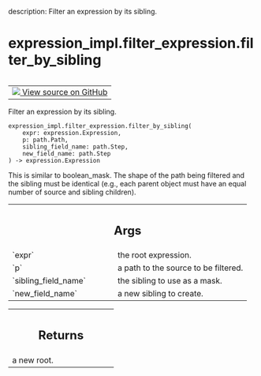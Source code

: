description: Filter an expression by its sibling.

<div itemscope itemtype="http://developers.google.com/ReferenceObject">
<meta itemprop="name" content="expression_impl.filter_expression.filter_by_sibling" />
<meta itemprop="path" content="Stable" />
</div>

# expression_impl.filter_expression.filter_by_sibling

<!-- Insert buttons and diff -->

<table class="tfo-notebook-buttons tfo-api nocontent" align="left">
<td>
  <a target="_blank" href="https://github.com/google/struct2tensor/blob/master/struct2tensor/expression_impl/filter_expression.py#L74-L99">
    <img src="https://www.tensorflow.org/images/GitHub-Mark-32px.png" />
    View source on GitHub
  </a>
</td>
</table>



Filter an expression by its sibling.

<pre class="devsite-click-to-copy prettyprint lang-py tfo-signature-link">
<code>expression_impl.filter_expression.filter_by_sibling(
    expr: expression.Expression,
    p: path.Path,
    sibling_field_name: path.Step,
    new_field_name: path.Step
) -> expression.Expression
</code></pre>



<!-- Placeholder for "Used in" -->


This is similar to boolean_mask. The shape of the path being filtered and
the sibling must be identical (e.g., each parent object must have an
equal number of source and sibling children).

<!-- Tabular view -->
 <table class="responsive fixed orange">
<colgroup><col width="214px"><col></colgroup>
<tr><th colspan="2"><h2 class="add-link">Args</h2></th></tr>

<tr>
<td>
`expr`
</td>
<td>
the root expression.
</td>
</tr><tr>
<td>
`p`
</td>
<td>
a path to the source to be filtered.
</td>
</tr><tr>
<td>
`sibling_field_name`
</td>
<td>
the sibling to use as a mask.
</td>
</tr><tr>
<td>
`new_field_name`
</td>
<td>
a new sibling to create.
</td>
</tr>
</table>



<!-- Tabular view -->
 <table class="responsive fixed orange">
<colgroup><col width="214px"><col></colgroup>
<tr><th colspan="2"><h2 class="add-link">Returns</h2></th></tr>
<tr class="alt">
<td colspan="2">
a new root.
</td>
</tr>

</table>

